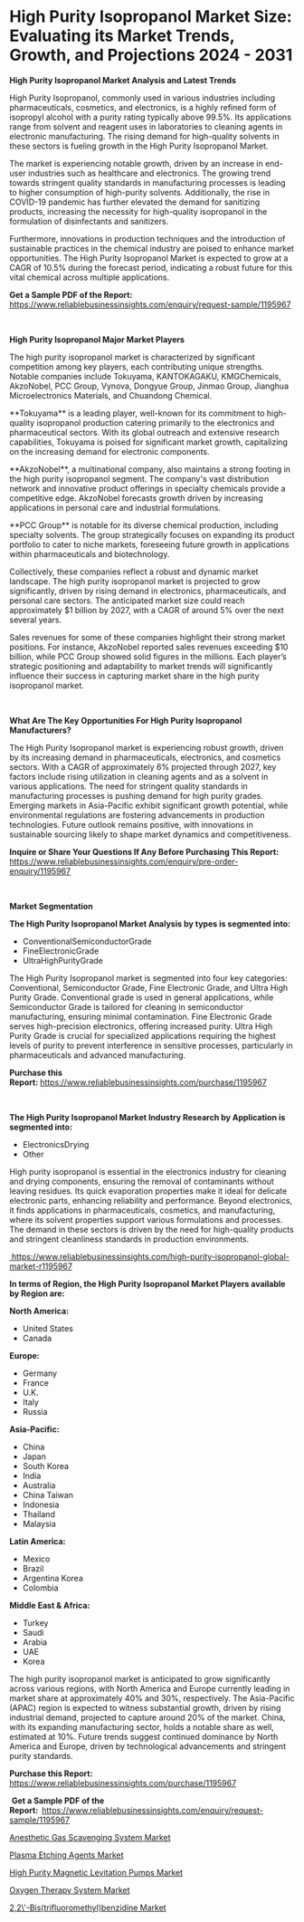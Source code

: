 <p><h1>High Purity Isopropanol Market Size: Evaluating its Market Trends, Growth, and Projections 2024 - 2031</h1></p><p><strong>High Purity Isopropanol Market Analysis and Latest Trends</strong></p>
<p><p>High Purity Isopropanol, commonly used in various industries including pharmaceuticals, cosmetics, and electronics, is a highly refined form of isopropyl alcohol with a purity rating typically above 99.5%. Its applications range from solvent and reagent uses in laboratories to cleaning agents in electronic manufacturing. The rising demand for high-quality solvents in these sectors is fueling growth in the High Purity Isopropanol Market.</p><p>The market is experiencing notable growth, driven by an increase in end-user industries such as healthcare and electronics. The growing trend towards stringent quality standards in manufacturing processes is leading to higher consumption of high-purity solvents. Additionally, the rise in COVID-19 pandemic has further elevated the demand for sanitizing products, increasing the necessity for high-quality isopropanol in the formulation of disinfectants and sanitizers.</p><p>Furthermore, innovations in production techniques and the introduction of sustainable practices in the chemical industry are poised to enhance market opportunities. The High Purity Isopropanol Market is expected to grow at a CAGR of 10.5% during the forecast period, indicating a robust future for this vital chemical across multiple applications.</p></p>
<p><strong>Get a Sample PDF of the Report:&nbsp;</strong> <a href="https://www.reliablebusinessinsights.com/enquiry/request-sample/1195967?utm_campaign=117&utm_medium=2&utm_source=Github&utm_content=ia&utm_term=06122024&utm_id=high-purity-isopropanol">https://www.reliablebusinessinsights.com/enquiry/request-sample/1195967</a></p>
<p>&nbsp;</p>
<p><strong>High Purity Isopropanol Major Market Players</strong></p>
<p><p>The high purity isopropanol market is characterized by significant competition among key players, each contributing unique strengths. Notable companies include Tokuyama, KANTOKAGAKU, KMGChemicals, AkzoNobel, PCC Group, Vynova, Dongyue Group, Jinmao Group, Jianghua Microelectronics Materials, and Chuandong Chemical.</p><p>**Tokuyama** is a leading player, well-known for its commitment to high-quality isopropanol production catering primarily to the electronics and pharmaceutical sectors. With its global outreach and extensive research capabilities, Tokuyama is poised for significant market growth, capitalizing on the increasing demand for electronic components.</p><p>**AkzoNobel**, a multinational company, also maintains a strong footing in the high purity isopropanol segment. The company's vast distribution network and innovative product offerings in specialty chemicals provide a competitive edge. AkzoNobel forecasts growth driven by increasing applications in personal care and industrial formulations.</p><p>**PCC Group** is notable for its diverse chemical production, including specialty solvents. The group strategically focuses on expanding its product portfolio to cater to niche markets, foreseeing future growth in applications within pharmaceuticals and biotechnology.</p><p>Collectively, these companies reflect a robust and dynamic market landscape. The high purity isopropanol market is projected to grow significantly, driven by rising demand in electronics, pharmaceuticals, and personal care sectors. The anticipated market size could reach approximately $1 billion by 2027, with a CAGR of around 5% over the next several years.</p><p>Sales revenues for some of these companies highlight their strong market positions. For instance, AkzoNobel reported sales revenues exceeding $10 billion, while PCC Group showed solid figures in the millions. Each player’s strategic positioning and adaptability to market trends will significantly influence their success in capturing market share in the high purity isopropanol market.</p></p>
<p>&nbsp;</p>
<p><strong>What Are The Key Opportunities For High Purity Isopropanol Manufacturers?</strong></p>
<p><p>The High Purity Isopropanol market is experiencing robust growth, driven by its increasing demand in pharmaceuticals, electronics, and cosmetics sectors. With a CAGR of approximately 6% projected through 2027, key factors include rising utilization in cleaning agents and as a solvent in various applications. The need for stringent quality standards in manufacturing processes is pushing demand for high purity grades. Emerging markets in Asia-Pacific exhibit significant growth potential, while environmental regulations are fostering advancements in production technologies. Future outlook remains positive, with innovations in sustainable sourcing likely to shape market dynamics and competitiveness.</p></p>
<p><strong>Inquire or Share Your Questions If Any Before Purchasing This Report:</strong> <a href="https://www.reliablebusinessinsights.com/enquiry/pre-order-enquiry/1195967?utm_campaign=117&utm_medium=2&utm_source=Github&utm_content=ia&utm_term=06122024&utm_id=high-purity-isopropanol">https://www.reliablebusinessinsights.com/enquiry/pre-order-enquiry/1195967</a></p>
<p>&nbsp;</p>
<p><strong>Market Segmentation</strong></p>
<p><strong>The High Purity Isopropanol Market Analysis by types is segmented into:</strong></p>
<p><ul><li>ConventionalSemiconductorGrade</li><li>FineElectronicGrade</li><li>UltraHighPurityGrade</li></ul></p>
<p><p>The High Purity Isopropanol market is segmented into four key categories: Conventional, Semiconductor Grade, Fine Electronic Grade, and Ultra High Purity Grade. Conventional grade is used in general applications, while Semiconductor Grade is tailored for cleaning in semiconductor manufacturing, ensuring minimal contamination. Fine Electronic Grade serves high-precision electronics, offering increased purity. Ultra High Purity Grade is crucial for specialized applications requiring the highest levels of purity to prevent interference in sensitive processes, particularly in pharmaceuticals and advanced manufacturing.</p></p>
<p><strong>Purchase this Report:&nbsp;</strong><a href="https://www.reliablebusinessinsights.com/purchase/1195967?utm_campaign=117&utm_medium=2&utm_source=Github&utm_content=ia&utm_term=06122024&utm_id=high-purity-isopropanol">https://www.reliablebusinessinsights.com/purchase/1195967</a></p>
<p>&nbsp;</p>
<p><strong>The High Purity Isopropanol Market Industry Research by Application is segmented into:</strong></p>
<p><ul><li>ElectronicsDrying</li><li>Other</li></ul></p>
<p><p>High purity isopropanol is essential in the electronics industry for cleaning and drying components, ensuring the removal of contaminants without leaving residues. Its quick evaporation properties make it ideal for delicate electronic parts, enhancing reliability and performance. Beyond electronics, it finds applications in pharmaceuticals, cosmetics, and manufacturing, where its solvent properties support various formulations and processes. The demand in these sectors is driven by the need for high-quality products and stringent cleanliness standards in production environments.</p></p>
<p><a href="https://www.reliablebusinessinsights.com/high-purity-isopropanol-global-market-r1195967?utm_campaign=117&utm_medium=2&utm_source=Github&utm_content=ia&utm_term=06122024&utm_id=high-purity-isopropanol">&nbsp;https://www.reliablebusinessinsights.com/high-purity-isopropanol-global-market-r1195967</a></p>
<p><strong>In terms of Region, the High Purity Isopropanol Market Players available by Region are:</strong></p>
<p>
    <p> <strong> North America: </strong>
        <ul>
            <li>United States</li>
            <li>Canada</li>
        </ul>
        </p> 
    <p> <strong> Europe: </strong>
        <ul>
            <li>Germany</li>
            <li>France</li>
            <li>U.K.</li>
            <li>Italy</li>
            <li>Russia</li>
        </ul>
        </p> 
    <p> <strong> Asia-Pacific: </strong>
        <ul>
            <li>China</li>
            <li>Japan</li>
            <li>South Korea</li>
            <li>India</li>
            <li>Australia</li>
            <li>China Taiwan</li>
            <li>Indonesia</li>
            <li>Thailand</li>
            <li>Malaysia</li>
        </ul>
        </p> 
    <p> <strong> Latin America: </strong>
        <ul>
            <li>Mexico</li>
            <li>Brazil</li>
            <li>Argentina Korea</li>
            <li>Colombia</li>
        </ul>
        </p> 
    <p> <strong> Middle East & Africa: </strong>
        <ul>
            <li>Turkey</li>
            <li>Saudi</li>
            <li>Arabia</li>
            <li>UAE</li>
            <li>Korea</li>
        </ul>
    </p>
    </p>
<p><p>The high purity isopropanol market is anticipated to grow significantly across various regions, with North America and Europe currently leading in market share at approximately 40% and 30%, respectively. The Asia-Pacific (APAC) region is expected to witness substantial growth, driven by rising industrial demand, projected to capture around 20% of the market. China, with its expanding manufacturing sector, holds a notable share as well, estimated at 10%. Future trends suggest continued dominance by North America and Europe, driven by technological advancements and stringent purity standards.</p></p>
<p><strong>Purchase this Report: </strong><a href="https://www.reliablebusinessinsights.com/purchase/1195967?utm_campaign=117&utm_medium=2&utm_source=Github&utm_content=ia&utm_term=06122024&utm_id=high-purity-isopropanol">https://www.reliablebusinessinsights.com/purchase/1195967</a></p>
<p>&nbsp;<strong>Get a Sample PDF of the Report:&nbsp;&nbsp;</strong><a href="https://www.reliablebusinessinsights.com/enquiry/request-sample/1195967?utm_campaign=117&utm_medium=2&utm_source=Github&utm_content=ia&utm_term=06122024&utm_id=high-purity-isopropanol">https://www.reliablebusinessinsights.com/enquiry/request-sample/1195967</a></p>
<p><strong></strong></p>
<p><p><a href="https://www.linkedin.com/pulse/anesthetic-gas-scavenging-system-market-forecastfor-fnuqc?utm_campaign=117&utm_medium=2&utm_source=Github&utm_content=ia&utm_term=06122024&utm_id=high-purity-isopropanol">Anesthetic Gas Scavenging System Market</a></p><p><a href="https://github.com/rodinayygacklezi/Market-Research-Report-List-1/blob/main/plasma-etching-agents-market.md?utm_campaign=117&utm_medium=2&utm_source=Github&utm_content=ia&utm_term=06122024&utm_id=high-purity-isopropanol">Plasma Etching Agents Market</a></p><p><a href="https://issuu.com/reportprime-2/docs/high-purity-magnetic-levitation-pumps-market-size-?utm_campaign=117&utm_medium=2&utm_source=Github&utm_content=ia&utm_term=06122024&utm_id=high-purity-isopropanol">High Purity Magnetic Levitation Pumps Market</a></p><p><a href="https://www.linkedin.com/pulse/in-depth-oxygen-therapy-system-market-report-size-86-cagr-from-c0nqc?utm_campaign=117&utm_medium=2&utm_source=Github&utm_content=ia&utm_term=06122024&utm_id=high-purity-isopropanol">Oxygen Therapy System Market</a></p><p><a href="https://github.com/hammelximalschid/Market-Research-Report-List-1/blob/main/22-bistrifluoromethylbenzidine-market.md?utm_campaign=117&utm_medium=2&utm_source=Github&utm_content=ia&utm_term=06122024&utm_id=high-purity-isopropanol">2,2\'-Bis(trifluoromethyl)benzidine Market</a></p></p>